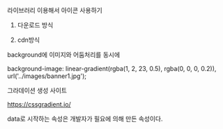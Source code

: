 라이브러리 이용해서 아이콘 사용하기

1. 다운로드 방식

2. cdn방식

background에 이미지와 어둠처리를 동시에

background-image: linear-gradient(rgba(1, 2, 23, 0.5), rgba(0, 0, 0, 0.2)), url('../images/banner1.jpg');

그라데이션 생성 사이트

https://cssgradient.io/

data로 시작하는 속성은 개발자가 필요에 의해 만든 속성이다.

